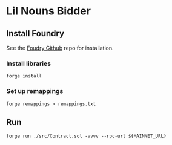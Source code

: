 # Lil Nouns Bidder

## Install Foundry
See the [Foudry Github](https://github.com/gakonst/foundry#installation) repo for installation.

### Install libraries
```
forge install
```

### Set up remappings
```
forge remappings > remappings.txt
```


## Run
```
forge run ./src/Contract.sol -vvvv --rpc-url ${MAINNET_URL}
```
